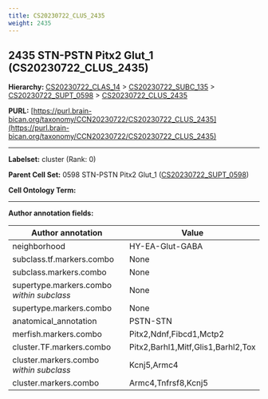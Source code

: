 ```yaml
---
title: CS20230722_CLUS_2435
weight: 2435
---
```

## 2435 STN-PSTN Pitx2 Glut_1 (CS20230722_CLUS_2435)
<b>Hierarchy: </b>
[CS20230722_CLAS_14](../CS20230722_CLAS_14) >
[CS20230722_SUBC_135](../CS20230722_SUBC_135) >
[CS20230722_SUPT_0598](../CS20230722_SUPT_0598) >
[CS20230722_CLUS_2435](../CS20230722_CLUS_2435)

**PURL:** [https://purl.brain-bican.org/taxonomy/CCN20230722/CS20230722_CLUS_2435](https://purl.brain-bican.org/taxonomy/CCN20230722/CS20230722_CLUS_2435)

---


**Labelset:** cluster (Rank: 0)

**Parent Cell Set:** 0598 STN-PSTN Pitx2 Glut_1 ([CS20230722_SUPT_0598](../CS20230722_SUPT_0598))



**Cell Ontology Term:** 

[MARKER GENES.]: #


---

[TRANSFERRED ANNOTATIONS.]: #


[AUTHOR ANNOTATION FIELDS.]: #


**Author annotation fields:**

| Author annotation | Value |
|-------------------|-------|
|neighborhood|HY-EA-Glut-GABA|
|subclass.tf.markers.combo|None|
|subclass.markers.combo|None|
|supertype.markers.combo _within subclass_|None|
|supertype.markers.combo|None|
|anatomical_annotation|PSTN-STN|
|merfish.markers.combo|Pitx2,Ndnf,Fibcd1,Mctp2|
|cluster.TF.markers.combo|Pitx2,Barhl1,Mitf,Glis1,Barhl2,Tox|
|cluster.markers.combo _within subclass_|Kcnj5,Armc4|
|cluster.markers.combo|Armc4,Tnfrsf8,Kcnj5|
